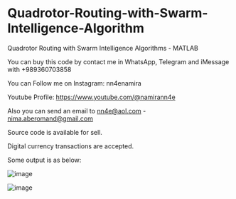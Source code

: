# Quadrotor-Routing-with-Swarm-Intelligence-Algorithm
Quadrotor Routing with Swarm Intelligence Algorithms - MATLAB

You can buy this code by contact me in WhatsApp, Telegram and iMessage with +989360703858

You can Follow me on Instagram: nn4enamira

Youtube Profile: https://www.youtube.com/@namirann4e

Also you can send an email to nn4e@aol.com - nima.aberomand@gmail.com

Source code is available for sell.

Digital currency transactions are accepted.

Some output is as below:

![image](https://github.com/user-attachments/assets/baa700d5-3d92-4de4-85ee-3bb10aa35a24)

![image](https://github.com/user-attachments/assets/87248761-fdba-4070-89b8-cb9085472965)

